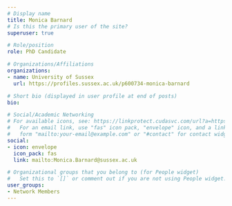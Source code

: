 ```yaml
---
# Display name
title: Monica Barnard
# Is this the primary user of the site?
superuser: true

# Role/position
role: PhD Candidate

# Organizations/Affiliations
organizations:
- name: University of Sussex
  url: https://profiles.sussex.ac.uk/p600734-monica-barnard

# Short bio (displayed in user profile at end of posts)
bio: 

# Social/Academic Networking
# For available icons, see: https://linkprotect.cudasvc.com/url?a=https%3a%2f%2fsourcethemes.com%2facademic%2fdocs%2fpage-builder%2f%23icons&c=E,1,03Q55I8O6D-V-MsaI5i3Th7UvGHpRVj6l4dANOBXiQaBRckWF-Uxi40d1B8mh5T88rS8FWL6R2UVO5-e4mDAmzVU5C2FJcU0kEkb6Qi2tyc,&typo=1
#   For an email link, use "fas" icon pack, "envelope" icon, and a link in the
#   form "mailto:your-email@example.com" or "#contact" for contact widget.
social:
- icon: envelope
  icon_pack: fas
  link: mailto:Monica.Barnard@sussex.ac.uk

# Organizational groups that you belong to (for People widget)
#   Set this to `[]` or comment out if you are not using People widget.
user_groups:
- Network Members
---
```


